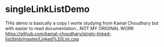 # singleLinkListDemo
THis demo is basically a copy I worte studying from Kamal Choudhary but with easier to read documentation...NOT MY ORIGINAL WORK
https://github.com/kamal-choudhary/singly-linked-list/blob/master/Linked%20List.cpp
